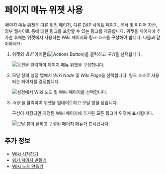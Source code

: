 # 페이지 메뉴 위젯 사용

*페이지 메뉴* 위젯은 다른 [위키 페이지](./getting-started-with-wikis.md), 다른 DXP 사이트 페이지, 문서 및 미디어 자산, 외부 웹사이트 등에 대한 링크를 포함할 수 있는 링크를 제공합니다. 위젯을 페이지에 추가한 후에는 위젯에서 사용하는 Wiki 페이지와 링크 소스를 구성해야 합니다. 다음과 같이하세요:

1. 위젯의 *옵션* 아이콘(![Actions Button](../../images/icon-actions.png))을 클릭하고 *구성*을 선택합니다.

   ![옵션을 클릭하여 페이지 메뉴 위젯을 구성합니다.](./using-the-page-menu-widget/images/01.png)

1. 모달 창의 설정 탭에서 *Wiki Node* 및 *Wiki Page*을 선택합니다. 링크 소스로 사용되는 페이지를 결정합니다.

    ![설정에서 Wiki 노드 및 Wiki 페이지를 선택합니다.](./using-the-page-menu-widget/images/02.png)

1. *저장* 을 클릭하여 위젯을 업데이트하고 모달 창을 닫습니다.

    구성이 저장되면 지정된 Wiki 페이지에 추가된 모든 링크가 위젯에 표시됩니다.

    ![모달 창이 닫히고 구성된 페이지 메뉴가 표시됩니다.](./using-the-page-menu-widget/images/03.png)

## 추가 정보

- [Wiki 시작하기](./getting-started-with-wikis.md)
- [위키 페이지 만들기](./creating-wiki-pages.md)
- [Wiki 노드 만들기](./creating-a-node.md)

